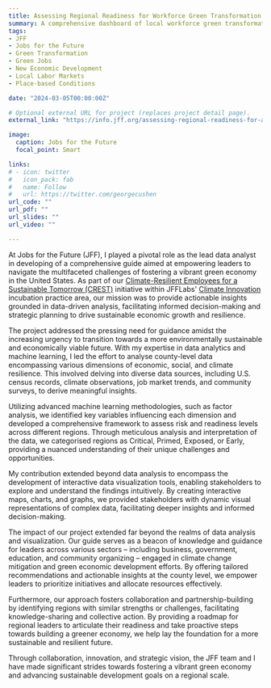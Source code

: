 ```yaml
---
title: Assessing Regional Readiness for Workforce Green Transformation
summary: A comprehensive dashboard of local workforce green transformation readiness designed to navigate the transition towards a vibrant green economy in the United States.
tags:
- JFF
- Jobs for the Future
- Green Transformation
- Green Jobs
- New Economic Development
- Local Labor Markets
- Place-based Conditions

date: "2024-03-05T00:00:00Z"

# Optional external URL for project (replaces project detail page).
external_link: "https://info.jff.org/assessing-regional-readiness-for-action"

image:
  caption: Jobs for the Future
  focal_point: Smart

links:
# - icon: twitter
#   icon_pack: fab
#   name: Follow
#   url: https://twitter.com/georgecushen
url_code: ""
url_pdf: ""
url_slides: ""
url_video: ""

---
```

At Jobs for the Future (JFF), I played a pivotal role as the lead data analyst in developing of a comprehensive guide aimed at empowering leaders to navigate the multifaceted challenges of fostering a vibrant green economy in the United States. As part of our [Climate-Resilient Employees for a Sustainable Tomorrow (CREST)](https://www.jff.org/idea/climate-resilient-employees-sustainable-tomorrow-crest/) initiative within JFFLabs' [Climate Innovation](https://www.jff.org/work/jff-labs/jfflabs-incubation/jfflabs-climate-innovation/) incubation practice area, our mission was to provide actionable insights grounded in data-driven analysis, facilitating informed decision-making and strategic planning to drive sustainable economic growth and resilience.

The project addressed the pressing need for guidance amidst the increasing urgency to transition towards a more environmentally sustainable and economically viable future. With my expertise in data analytics and machine learning, I led the effort to analyse county-level data encompassing various dimensions of economic, social, and climate resilience. This involved delving into diverse data sources, including U.S. census records, climate observations, job market trends, and community surveys, to derive meaningful insights.

Utilizing advanced machine learning methodologies, such as factor analysis, we identified key variables influencing each dimension and developed a comprehensive framework to assess risk and readiness levels across different regions. Through meticulous analysis and interpretation of the data, we categorised regions as Critical, Primed, Exposed, or Early, providing a nuanced understanding of their unique challenges and opportunities.

My contribution extended beyond data analysis to encompass the development of interactive data visualization tools, enabling stakeholders to explore and understand the findings intuitively. By creating interactive maps, charts, and graphs, we provided stakeholders with dynamic visual representations of complex data, facilitating deeper insights and informed decision-making.

The impact of our project extended far beyond the realms of data analysis and visualization. Our guide serves as a beacon of knowledge and guidance for leaders across various sectors – including business, government, education, and community organizing – engaged in climate change mitigation and green economic development efforts. By offering tailored recommendations and actionable insights at the county level, we empower leaders to prioritize initiatives and allocate resources effectively.

Furthermore, our approach fosters collaboration and partnership-building by identifying regions with similar strengths or challenges, facilitating knowledge-sharing and collective action. By providing a roadmap for regional leaders to articulate their readiness and take proactive steps towards building a greener economy, we help lay the foundation for a more sustainable and resilient future.

Through collaboration, innovation, and strategic vision, the JFF team and I have made significant strides towards fostering a vibrant green economy and advancing sustainable development goals on a regional scale.
